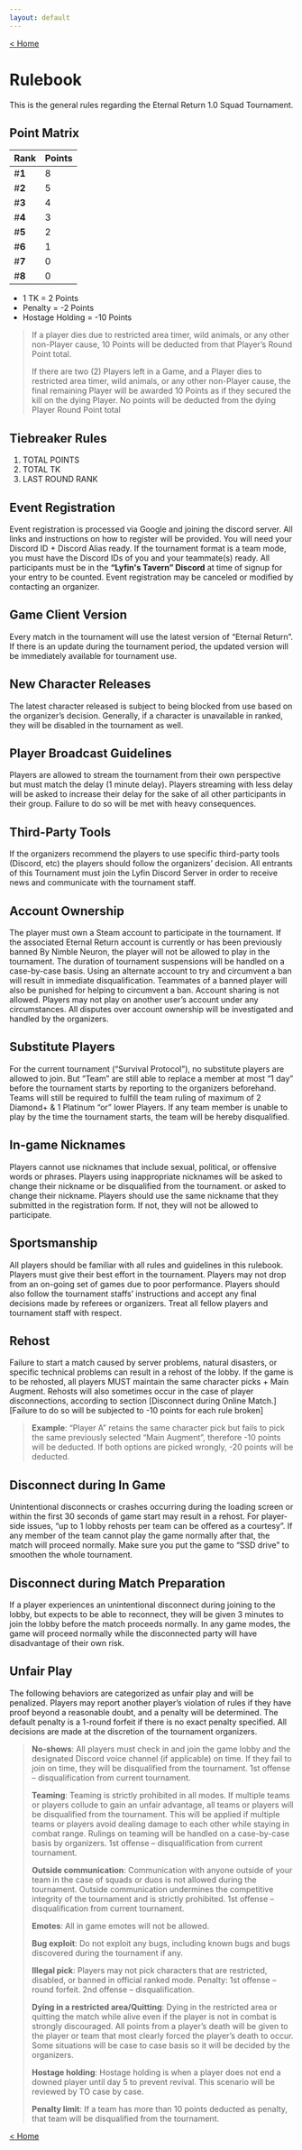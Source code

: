 ```yaml
---
layout: default
---
```


[< Home](./)

# **Rulebook**

This is the general rules regarding the Eternal Return 1.0 Squad Tournament.

## Point Matrix

|  Rank  | Points |
|:-------|:-------|
| #**1** |   8   | 
| #**2** |   5   | 
| #**3** |   4   | 
| #**4** |   3   | 
| #**5** |   2   | 
| #**6** |   1   | 
| #**7** |   0   | 
| #**8** |   0   | 

*   1 TK = 2 Points
*   Penalty = -2 Points
*   Hostage Holding = -10 Points

> If a player dies due to restricted area timer, wild animals, or any other non-Player cause, 10 Points will be deducted from that Player’s Round Point total. 
>
> If there are two (2) Players left in a Game, and a Player dies to restricted area timer, wild animals, or any other non-Player cause, the final remaining Player will be awarded 10 Points as if they secured the kill on the dying Player. No points will be deducted from the dying Player Round Point total


## Tiebreaker Rules

1. TOTAL POINTS
2. TOTAL TK
3. LAST ROUND RANK
 
## Event Registration

Event registration is processed via Google and joining the discord server.
All links and instructions on how to register will be provided. You will need your Discord ID + Discord Alias ready. If the tournament format is a team mode, you must have the Discord IDs of you and your teammate(s) ready. All participants must be in the **“Lyfin's Tavern” Discord** at time of signup for your entry to be counted. Event registration may be canceled or modified by contacting an organizer.
 
## Game Client Version

Every match in the tournament will use the latest version of “Eternal Return”. If there is an update during the tournament period, the updated version will be immediately available for tournament use.
 
## New Character Releases

The latest character released is subject to being blocked from use based on the organizer’s decision. Generally, if a character is unavailable in ranked, they will be disabled in the tournament as well.
 
## Player Broadcast Guidelines

Players are allowed to stream the tournament from their own perspective but must match the delay (1 minute delay). Players streaming with less delay will be asked to increase their delay for the sake of all other participants in their group. Failure to do so will be met with heavy consequences. 

## Third-Party Tools

If the organizers recommend the players to use specific third-party tools (Discord, etc) the players should follow the organizers’ decision. All entrants of this Tournament must join the Lyfin Discord Server in order to receive news and communicate with the tournament staff.

## Account Ownership

The player must own a Steam account to participate in the tournament. If the associated Eternal Return account is currently or has been previously banned By Nimble Neuron, the player will not be allowed to play in the tournament. The duration of tournament suspensions will be handled on a case-by-case basis. Using an alternate account to try and circumvent a ban will result in immediate disqualification. Teammates of a banned player will also be punished for helping to circumvent a ban. Account sharing is not allowed. Players may not play on another user’s account under any circumstances. All disputes over account ownership will be investigated and handled by the organizers.

## Substitute Players

For the current tournament (“Survival Protocol”), no substitute players are allowed to join. But “Team” are still able to replace a member at most “1 day” before the tournament starts by reporting to the organizers beforehand. Teams will still be required to fulfill the team ruling of maximum of 2 Diamond+ & 1 Platinum “or” lower Players. If any team member is unable to play by the time the tournament starts, the team will be hereby disqualified.

## In-game Nicknames

Players cannot use nicknames that include sexual, political, or offensive words or phrases. Players using inappropriate nicknames will be asked to change their nickname or be disqualified from the tournament. or asked to change their nickname. Players should use the same nickname that they submitted in the registration form. If not, they will not be allowed to participate.

## Sportsmanship

All players should be familiar with all rules and guidelines in this rulebook. Players must give their best effort in the tournament. Players may not drop from an on-going set of games due to poor performance. Players should also follow the tournament staffs’ instructions and accept any final decisions made by referees or organizers. Treat all fellow players and tournament staff with respect.

## Rehost

Failure to start a match caused by server problems, natural disasters, or specific technical problems can result in a rehost of the lobby. If the game is to be rehosted, all players MUST maintain the same character picks + Main Augment. Rehosts will also sometimes occur in the case of player disconnections, according to section [Disconnect during Online Match.] [Failure to do so will be subjected to -10 points for each rule broken]

> **Example**: “Player A” retains the same character pick but fails to pick the same previously selected “Main Augment”, therefore -10 points will be deducted. If both options are picked wrongly, -20 points will be deducted.

## Disconnect during In Game

Unintentional disconnects or crashes occurring during the loading screen or within the first 30 seconds of game start may result in a rehost. For player-side issues, “up to 1 lobby rehosts per team can be offered as a courtesy”. If any member of the team cannot play the game normally after that, the match will proceed normally. Make sure you put the game to “SSD drive” to smoothen the whole tournament.

## Disconnect during Match Preparation

If a player experiences an unintentional disconnect during joining to the lobby, but expects to be able to reconnect, they will be given 3 minutes to join the lobby before the match proceeds normally. In any game modes, the game will proceed normally while the disconnected party will have disadvantage of their own risk.

## Unfair Play

The following behaviors are categorized as unfair play and will be penalized. Players may report another player’s violation of rules if they have proof beyond a reasonable doubt, and a penalty will be determined. The default penalty is a 1-round forfeit if there is no exact penalty specified. All decisions are made at the discretion of the tournament organizers.

> **No-shows**: All players must check in and join the game lobby and the designated Discord voice channel (if applicable) on time. If they fail to join on time, they will be disqualified from the tournament. 1st offense – disqualification from current tournament.
> 
> **Teaming**: Teaming is strictly prohibited in all modes. If multiple teams or players collude to gain an unfair advantage, all teams or players will be disqualified from the tournament. This will be applied if multiple teams or players avoid dealing damage to each other while staying in combat range. Rulings on teaming will be handled on a case-by-case basis by organizers. 1st offense – disqualification from current tournament.
> 
> **Outside communication**: Communication with anyone outside of your team in the case of squads or duos is not allowed during the tournament. Outside communication undermines the competitive integrity of the tournament and is strictly prohibited. 1st offense – disqualification from current tournament.
> 
> **Emotes**: All in game emotes will not be allowed.
> 
> **Bug exploit**: Do not exploit any bugs, including known bugs and bugs discovered during the tournament if any.
> 
> **Illegal pick**: Players may not pick characters that are restricted, disabled, or banned in official ranked mode. Penalty: 1st offense – round forfeit. 2nd offense – disqualification.
> 
> **Dying in a restricted area/Quitting**: Dying in the restricted area or quitting the match while alive even if the player is not in combat is strongly discouraged. All points from a player’s death will be given to the player or team that most clearly forced the player’s death to occur. Some situations will be case to case basis so it will be decided by the organizers. 
>
> **Hostage holding**: Hostage holding is when a player does not end a downed player until day 5 to prevent revival. This scenario will be reviewed by TO case by case.
>
> **Penalty limit**: If a team has more than 10 points deducted as penalty, that team will be disqualified from the tournament.

[< Home](./)
